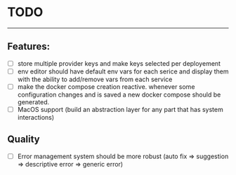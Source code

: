 # TODO

---

## Features:

- [ ] store multiple provider keys and make keys selected per deployement
- [ ] env editor should have default env vars for each serice and display them with the ability to add/remove vars from each service
- [ ] make the docker compose creation reactive. whenever some configuration changes and is saved a new docker compose should be generated.
- [ ] MacOS support (build an abstraction layer for any part that has system interactions)

## Quality

- [ ] Error management system should be more robust (auto fix => suggestion => descriptive error => generic error)
